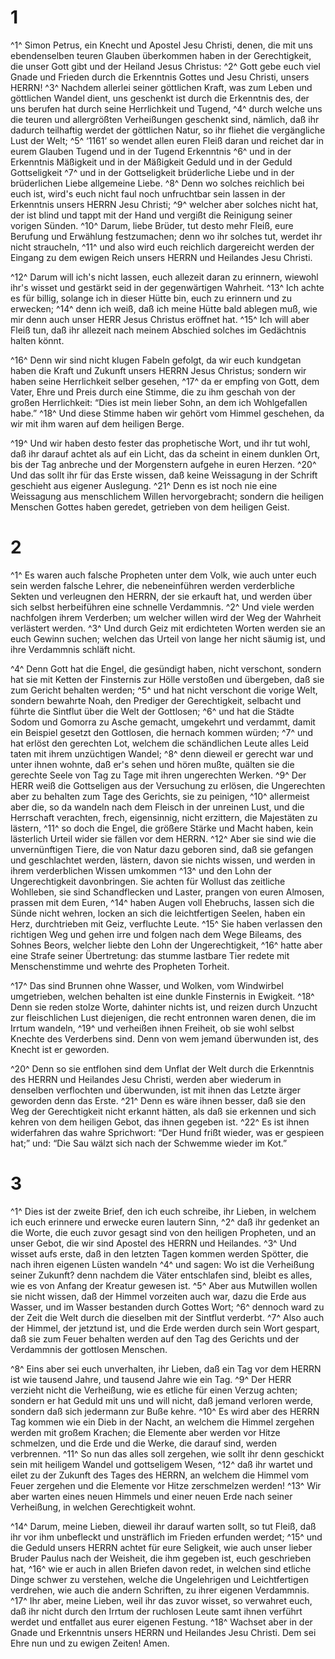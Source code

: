 # 1 
^1^ Simon Petrus, ein Knecht und Apostel Jesu Christi, denen, die mit uns ebendenselben teuren Glauben überkommen haben in der Gerechtigkeit, die unser Gott gibt und der Heiland Jesus Christus: ^2^ Gott gebe euch viel Gnade und Frieden durch die Erkenntnis Gottes und Jesu Christi, unsers HERRN! ^3^ Nachdem allerlei seiner göttlichen Kraft, was zum Leben und göttlichen Wandel dient, uns geschenkt ist durch die Erkenntnis des, der uns berufen hat durch seine Herrlichkeit und Tugend, ^4^ durch welche uns die teuren und allergrößten Verheißungen geschenkt sind, nämlich, daß ihr dadurch teilhaftig werdet der göttlichen Natur, so ihr fliehet die vergängliche Lust der Welt; ^5^ ‘1161’ so wendet allen euren Fleiß daran und reichet dar in eurem Glauben Tugend und in der Tugend Erkenntnis ^6^ und in der Erkenntnis Mäßigkeit und in der Mäßigkeit Geduld und in der Geduld Gottseligkeit ^7^ und in der Gottseligkeit brüderliche Liebe und in der brüderlichen Liebe allgemeine Liebe. ^8^ Denn wo solches reichlich bei euch ist, wird's euch nicht faul noch unfruchtbar sein lassen in der Erkenntnis unsers HERRN Jesu Christi; ^9^ welcher aber solches nicht hat, der ist blind und tappt mit der Hand und vergißt die Reinigung seiner vorigen Sünden. ^10^ Darum, liebe Brüder, tut desto mehr Fleiß, eure Berufung und Erwählung festzumachen; denn wo ihr solches tut, werdet ihr nicht straucheln, ^11^ und also wird euch reichlich dargereicht werden der Eingang zu dem ewigen Reich unsers HERRN und Heilandes Jesu Christi. 

^12^ Darum will ich's nicht lassen, euch allezeit daran zu erinnern, wiewohl ihr's wisset und gestärkt seid in der gegenwärtigen Wahrheit. ^13^ Ich achte es für billig, solange ich in dieser Hütte bin, euch zu erinnern und zu erwecken; ^14^ denn ich weiß, daß ich meine Hütte bald ablegen muß, wie mir denn auch unser HERR Jesus Christus eröffnet hat. ^15^ Ich will aber Fleiß tun, daß ihr allezeit nach meinem Abschied solches im Gedächtnis halten könnt. 

^16^ Denn wir sind nicht klugen Fabeln gefolgt, da wir euch kundgetan haben die Kraft und Zukunft unsers HERRN Jesus Christus; sondern wir haben seine Herrlichkeit selber gesehen, ^17^ da er empfing von Gott, dem Vater, Ehre und Preis durch eine Stimme, die zu ihm geschah von der großen Herrlichkeit: “Dies ist mein lieber Sohn, an dem ich Wohlgefallen habe.” ^18^ Und diese Stimme haben wir gehört vom Himmel geschehen, da wir mit ihm waren auf dem heiligen Berge. 

^19^ Und wir haben desto fester das prophetische Wort, und ihr tut wohl, daß ihr darauf achtet als auf ein Licht, das da scheint in einem dunklen Ort, bis der Tag anbreche und der Morgenstern aufgehe in euren Herzen. ^20^ Und das sollt ihr für das Erste wissen, daß keine Weissagung in der Schrift geschieht aus eigener Auslegung. ^21^ Denn es ist noch nie eine Weissagung aus menschlichem Willen hervorgebracht; sondern die heiligen Menschen Gottes haben geredet, getrieben von dem heiligen Geist. 

# 2 
^1^ Es waren auch falsche Propheten unter dem Volk, wie auch unter euch sein werden falsche Lehrer, die nebeneinführen werden verderbliche Sekten und verleugnen den HERRN, der sie erkauft hat, und werden über sich selbst herbeiführen eine schnelle Verdammnis. ^2^ Und viele werden nachfolgen ihrem Verderben; um welcher willen wird der Weg der Wahrheit verlästert werden. ^3^ Und durch Geiz mit erdichteten Worten werden sie an euch Gewinn suchen; welchen das Urteil von lange her nicht säumig ist, und ihre Verdammnis schläft nicht. 

^4^ Denn Gott hat die Engel, die gesündigt haben, nicht verschont, sondern hat sie mit Ketten der Finsternis zur Hölle verstoßen und übergeben, daß sie zum Gericht behalten werden; ^5^ und hat nicht verschont die vorige Welt, sondern bewahrte Noah, den Prediger der Gerechtigkeit, selbacht und führte die Sintflut über die Welt der Gottlosen; ^6^ und hat die Städte Sodom und Gomorra zu Asche gemacht, umgekehrt und verdammt, damit ein Beispiel gesetzt den Gottlosen, die hernach kommen würden; ^7^ und hat erlöst den gerechten Lot, welchem die schändlichen Leute alles Leid taten mit ihrem unzüchtigen Wandel; ^8^ denn dieweil er gerecht war und unter ihnen wohnte, daß er's sehen und hören mußte, quälten sie die gerechte Seele von Tag zu Tage mit ihren ungerechten Werken. ^9^ Der HERR weiß die Gottseligen aus der Versuchung zu erlösen, die Ungerechten aber zu behalten zum Tage des Gerichts, sie zu peinigen, ^10^ allermeist aber die, so da wandeln nach dem Fleisch in der unreinen Lust, und die Herrschaft verachten, frech, eigensinnig, nicht erzittern, die Majestäten zu lästern, ^11^ so doch die Engel, die größere Stärke und Macht haben, kein lästerlich Urteil wider sie fällen vor dem HERRN. ^12^ Aber sie sind wie die unvernünftigen Tiere, die von Natur dazu geboren sind, daß sie gefangen und geschlachtet werden, lästern, davon sie nichts wissen, und werden in ihrem verderblichen Wissen umkommen ^13^ und den Lohn der Ungerechtigkeit davonbringen. Sie achten für Wollust das zeitliche Wohlleben, sie sind Schandflecken und Laster, prangen von euren Almosen, prassen mit dem Euren, ^14^ haben Augen voll Ehebruchs, lassen sich die Sünde nicht wehren, locken an sich die leichtfertigen Seelen, haben ein Herz, durchtrieben mit Geiz, verfluchte Leute. ^15^ Sie haben verlassen den richtigen Weg und gehen irre und folgen nach dem Wege Bileams, des Sohnes Beors, welcher liebte den Lohn der Ungerechtigkeit, ^16^ hatte aber eine Strafe seiner Übertretung: das stumme lastbare Tier redete mit Menschenstimme und wehrte des Propheten Torheit. 

^17^ Das sind Brunnen ohne Wasser, und Wolken, vom Windwirbel umgetrieben, welchen behalten ist eine dunkle Finsternis in Ewigkeit. ^18^ Denn sie reden stolze Worte, dahinter nichts ist, und reizen durch Unzucht zur fleischlichen Lust diejenigen, die recht entronnen waren denen, die im Irrtum wandeln, ^19^ und verheißen ihnen Freiheit, ob sie wohl selbst Knechte des Verderbens sind. Denn von wem jemand überwunden ist, des Knecht ist er geworden. 

^20^ Denn so sie entflohen sind dem Unflat der Welt durch die Erkenntnis des HERRN und Heilandes Jesu Christi, werden aber wiederum in denselben verflochten und überwunden, ist mit ihnen das Letzte ärger geworden denn das Erste. ^21^ Denn es wäre ihnen besser, daß sie den Weg der Gerechtigkeit nicht erkannt hätten, als daß sie erkennen und sich kehren von dem heiligen Gebot, das ihnen gegeben ist. ^22^ Es ist ihnen widerfahren das wahre Sprichwort: “Der Hund frißt wieder, was er gespieen hat;” und: “Die Sau wälzt sich nach der Schwemme wieder im Kot.” 

# 3 
^1^ Dies ist der zweite Brief, den ich euch schreibe, ihr Lieben, in welchem ich euch erinnere und erwecke euren lautern Sinn, ^2^ daß ihr gedenket an die Worte, die euch zuvor gesagt sind von den heiligen Propheten, und an unser Gebot, die wir sind Apostel des HERRN und Heilandes. ^3^ Und wisset aufs erste, daß in den letzten Tagen kommen werden Spötter, die nach ihren eigenen Lüsten wandeln ^4^ und sagen: Wo ist die Verheißung seiner Zukunft? denn nachdem die Väter entschlafen sind, bleibt es alles, wie es von Anfang der Kreatur gewesen ist. ^5^ Aber aus Mutwillen wollen sie nicht wissen, daß der Himmel vorzeiten auch war, dazu die Erde aus Wasser, und im Wasser bestanden durch Gottes Wort; ^6^ dennoch ward zu der Zeit die Welt durch die dieselben mit der Sintflut verderbt. ^7^ Also auch der Himmel, der jetztund ist, und die Erde werden durch sein Wort gespart, daß sie zum Feuer behalten werden auf den Tag des Gerichts und der Verdammnis der gottlosen Menschen. 

^8^ Eins aber sei euch unverhalten, ihr Lieben, daß ein Tag vor dem HERRN ist wie tausend Jahre, und tausend Jahre wie ein Tag. ^9^ Der HERR verzieht nicht die Verheißung, wie es etliche für einen Verzug achten; sondern er hat Geduld mit uns und will nicht, daß jemand verloren werde, sondern daß sich jedermann zur Buße kehre. ^10^ Es wird aber des HERRN Tag kommen wie ein Dieb in der Nacht, an welchem die Himmel zergehen werden mit großem Krachen; die Elemente aber werden vor Hitze schmelzen, und die Erde und die Werke, die darauf sind, werden verbrennen. ^11^ So nun das alles soll zergehen, wie sollt ihr denn geschickt sein mit heiligem Wandel und gottseligem Wesen, ^12^ daß ihr wartet und eilet zu der Zukunft des Tages des HERRN, an welchem die Himmel vom Feuer zergehen und die Elemente vor Hitze zerschmelzen werden! ^13^ Wir aber warten eines neuen Himmels und einer neuen Erde nach seiner Verheißung, in welchen Gerechtigkeit wohnt. 

^14^ Darum, meine Lieben, dieweil ihr darauf warten sollt, so tut Fleiß, daß ihr vor ihm unbefleckt und unsträflich im Frieden erfunden werdet; ^15^ und die Geduld unsers HERRN achtet für eure Seligkeit, wie auch unser lieber Bruder Paulus nach der Weisheit, die ihm gegeben ist, euch geschrieben hat, ^16^ wie er auch in allen Briefen davon redet, in welchen sind etliche Dinge schwer zu verstehen, welche die Ungelehrigen und Leichtfertigen verdrehen, wie auch die andern Schriften, zu ihrer eigenen Verdammnis. ^17^ Ihr aber, meine Lieben, weil ihr das zuvor wisset, so verwahret euch, daß ihr nicht durch den Irrtum der ruchlosen Leute samt ihnen verführt werdet und entfallet aus eurer eigenen Festung. ^18^ Wachset aber in der Gnade und Erkenntnis unsers HERRN und Heilandes Jesu Christi. Dem sei Ehre nun und zu ewigen Zeiten! Amen. 